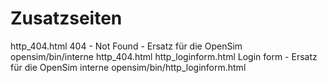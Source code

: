 # Zusatzseiten

http_404.html
404 - Not Found - Ersatz für die OpenSim opensim/bin/interne http_404.html
http_loginform.html
Login form - Ersatz für die OpenSim interne opensim/bin/http_loginform.html